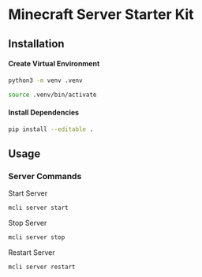# Minecraft Server Starter Kit

## Installation

#### Create Virtual Environment
```sh
python3 -m venv .venv
```
```sh
source .venv/bin/activate
```

#### Install Dependencies
```sh
pip install --editable .
```

## Usage

### Server Commands

Start Server
```sh
mcli server start
```

Stop Server
```sh
mcli server stop
```

Restart Server
```sh
mcli server restart
```